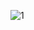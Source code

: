 ![1](https://sun9-47.userapi.com/impg/dYW0d1z3Q5uH5bV5Vna-tKYDLu2Ie9Yt7edw0Q/1xdibkzfeN4.jpg?size=1046x370&quality=96&sign=32810188c2cf53dbaeb50dfa8d750923&type=album)
